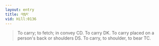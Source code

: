 ```yaml
---
layout: entry
title: འཁུར་
vid: Hill:0136
---
```

> To carry; to fetch; in convey CD\. To carry DK\. To carry placed on a person's back or shoulders DS\. To carry, to shoulder, to bear TC\.


